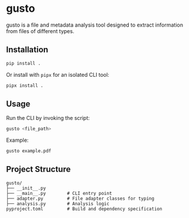 # gusto

gusto is a file and metadata analysis tool designed to extract information from files of different types.


## Installation

```bash
pip install .
```

Or install with `pipx` for an isolated CLI tool:

```bash
pipx install .
```


## Usage

Run the CLI by invoking the script:

```bash
gusto <file_path>
```

Example:

```bash
gusto example.pdf
```


## Project Structure

```
gusto/
├── __init__.py
├── __main__.py        # CLI entry point
├── adapter.py         # File adapter classes for typing
├── analysis.py        # Analysis logic
pyproject.toml         # Build and dependency specification
```

